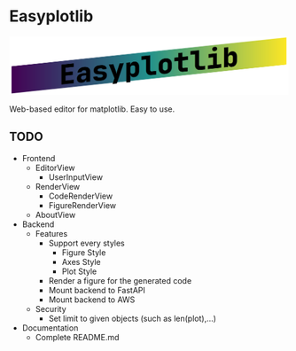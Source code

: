 # Easyplotlib

![Easyplotlib banner image](docs/easyplotlib-banner.png)

Web-based editor for matplotlib. Easy to use.

## TODO
* Frontend
    * EditorView
        * UserInputView
    * RenderView
        * CodeRenderView
        * FigureRenderView
    * AboutView
* Backend
    * Features
        * Support every styles
            * Figure Style
            * Axes Style
            * Plot Style
        * Render a figure for the generated code
        * Mount backend to FastAPI
        * Mount backend to AWS
    * Security
        * Set limit to given objects (such as len(plot),...)
* Documentation
    * Complete README.md